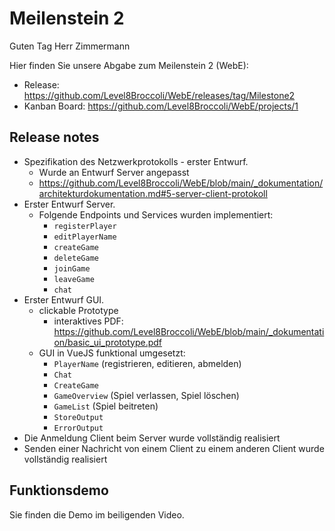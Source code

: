 # Meilenstein 2

Guten Tag Herr Zimmermann

Hier finden Sie unsere Abgabe zum Meilenstein 2 (WebE):

- Release: https://github.com/Level8Broccoli/WebE/releases/tag/Milestone2
- Kanban Board: https://github.com/Level8Broccoli/WebE/projects/1

## Release notes

- Spezifikation des Netzwerkprotokolls - erster Entwurf.
    - Wurde an Entwurf Server angepasst
    - https://github.com/Level8Broccoli/WebE/blob/main/_dokumentation/architekturdokumentation.md#5-server-client-protokoll
- Erster Entwurf Server.
    - Folgende Endpoints und Services wurden implementiert:
        - `registerPlayer`
        - `editPlayerName`
        - `createGame`
        - `deleteGame`
        - `joinGame`
        - `leaveGame`
        - `chat`
- Erster Entwurf GUI.
    - clickable Prototype
        - interaktives PDF: https://github.com/Level8Broccoli/WebE/blob/main/_dokumentation/basic_ui_prototype.pdf
    - GUI in VueJS funktional umgesetzt:
        - `PlayerName` (registrieren, editieren, abmelden)
        - `Chat`
        - `CreateGame`
        - `GameOverview` (Spiel verlassen, Spiel löschen)
        - `GameList` (Spiel beitreten)
        - `StoreOutput`
        - `ErrorOutput`
- Die Anmeldung Client beim Server wurde vollständig realisiert
- Senden einer Nachricht von einem Client zu einem anderen Client wurde vollständig realisiert

## Funktionsdemo

Sie finden die Demo im beiligenden Video.
